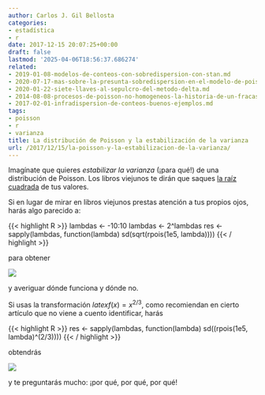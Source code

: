 ```yaml
---
author: Carlos J. Gil Bellosta
categories:
- estadística
- r
date: 2017-12-15 20:07:25+00:00
draft: false
lastmod: '2025-04-06T18:56:37.686274'
related:
- 2019-01-08-modelos-de-conteos-con-sobredispersion-con-stan.md
- 2020-07-17-mas-sobre-la-presunta-sobredispersion-en-el-modelo-de-poisson.md
- 2020-01-22-siete-llaves-al-sepulcro-del-metodo-delta.md
- 2014-08-08-procesos-de-poisson-no-homogeneos-la-historia-de-un-fracaso.md
- 2017-02-01-infradispersion-de-conteos-buenos-ejemplos.md
tags:
- poisson
- r
- varianza
title: La distribución de Poisson y la estabilización de la varianza
url: /2017/12/15/la-poisson-y-la-estabilizacion-de-la-varianza/
---
```


Imagínate que quieres _estabilizar la varianza_ (¡para qué!) de una distribución de Poisson. Los libros viejunos te dirán que saques [la raíz cuadrada](https://en.wikipedia.org/wiki/Variance-stabilizing_transformation) de tus valores.

Si en lugar de mirar en libros viejunos prestas atención a tus propios ojos, harás algo parecido a:

{{< highlight R >}}
lambdas <- -10:10
lambdas <- 2^lambdas
res <- sapply(lambdas,
    function(lambda) sd(sqrt(rpois(1e5, lambda))))
{{< / highlight >}}

para obtener

![](/wp-uploads/2017/12/estabilizacion_varianza_poisson.png#center)

y averiguar dónde funciona y dónde no.

Si usas la transformación $latex f(x) = x^{2/3}$, como recomiendan en cierto artículo que no viene a cuento identificar, harás

{{< highlight R >}}
res <- sapply(lambdas, function(lambda) sd((rpois(1e5, lambda)^(2/3))))
{{< / highlight >}}

obtendrás

![](/wp-uploads/2017/12/estabilizacion_varianza_poisson_alt.png#center)

y te preguntarás mucho: ¡por qué, por qué, por qué!